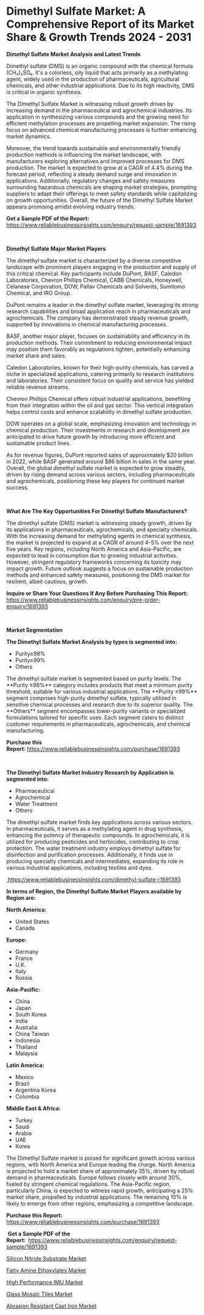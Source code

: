 <p><h1>Dimethyl Sulfate Market: A Comprehensive Report of its Market Share & Growth Trends 2024 - 2031</h1></p><p><strong>Dimethyl Sulfate Market Analysis and Latest Trends</strong></p>
<p><p>Dimethyl sulfate (DMS) is an organic compound with the chemical formula (CH₃)₂SO₄. It's a colorless, oily liquid that acts primarily as a methylating agent, widely used in the production of pharmaceuticals, agricultural chemicals, and other industrial applications. Due to its high reactivity, DMS is critical in organic synthesis.</p><p>The Dimethyl Sulfate Market is witnessing robust growth driven by increasing demand in the pharmaceutical and agrochemical industries. Its application in synthesizing various compounds and the growing need for efficient methylation processes are propelling market expansion. The rising focus on advanced chemical manufacturing processes is further enhancing market dynamics.</p><p>Moreover, the trend towards sustainable and environmentally friendly production methods is influencing the market landscape, with manufacturers exploring alternatives and improved processes for DMS production. The market is expected to grow at a CAGR of 4.4% during the forecast period, reflecting a steady demand surge and innovation in applications. Additionally, regulatory changes and safety measures surrounding hazardous chemicals are shaping market strategies, prompting suppliers to adapt their offerings to meet safety standards while capitalizing on growth opportunities. Overall, the future of the Dimethyl Sulfate Market appears promising amidst evolving industry trends.</p></p>
<p><strong>Get a Sample PDF of the Report:&nbsp;</strong> <a href="https://www.reliablebusinessinsights.com/enquiry/request-sample/1691393?utm_campaign=1498&utm_medium=2&utm_source=Github&utm_content=ia&utm_term=18102024&utm_id=dimethyl-sulfate">https://www.reliablebusinessinsights.com/enquiry/request-sample/1691393</a></p>
<p>&nbsp;</p>
<p><strong>Dimethyl Sulfate Major Market Players</strong></p>
<p><p>The dimethyl sulfate market is characterized by a diverse competitive landscape with prominent players engaging in the production and supply of this critical chemical. Key participants include DuPont, BASF, Caledon Laboratories, Chevron Phillips Chemical, CABB Chemicals, Honeywell, Celanese Corporation, DOW, Pallav Chemicals and Solvents, Sumitomo Chemical, and IRO Group. </p><p>DuPont remains a leader in the dimethyl sulfate market, leveraging its strong research capabilities and broad application reach in pharmaceuticals and agrochemicals. The company has demonstrated steady revenue growth, supported by innovations in chemical manufacturing processes. </p><p>BASF, another major player, focuses on sustainability and efficiency in its production methods. Their commitment to reducing environmental impact may position them favorably as regulations tighten, potentially enhancing market share and sales.</p><p>Caledon Laboratories, known for their high-purity chemicals, has carved a niche in specialized applications, catering primarily to research institutions and laboratories. Their consistent focus on quality and service has yielded reliable revenue streams.</p><p>Chevron Phillips Chemical offers robust industrial applications, benefiting from their integration within the oil and gas sector. This vertical integration helps control costs and enhance scalability in dimethyl sulfate production.</p><p>DOW operates on a global scale, emphasizing innovation and technology in chemical production. Their investments in research and development are anticipated to drive future growth by introducing more efficient and sustainable product lines. </p><p>As for revenue figures, DuPont reported sales of approximately $20 billion in 2022, while BASF generated around $86 billion in sales in the same year. Overall, the global dimethyl sulfate market is expected to grow steadily, driven by rising demand across various sectors, including pharmaceuticals and agrochemicals, positioning these key players for continued market success.</p></p>
<p>&nbsp;</p>
<p><strong>What Are The Key Opportunities For Dimethyl Sulfate Manufacturers?</strong></p>
<p><p>The dimethyl sulfate (DMS) market is witnessing steady growth, driven by its applications in pharmaceuticals, agrochemicals, and specialty chemicals. With the increasing demand for methylating agents in chemical synthesis, the market is projected to expand at a CAGR of around 4-5% over the next five years. Key regions, including North America and Asia-Pacific, are expected to lead in consumption due to growing industrial activities. However, stringent regulatory frameworks concerning its toxicity may impact growth. Future outlook suggests a focus on sustainable production methods and enhanced safety measures, positioning the DMS market for resilient, albeit cautious, growth.</p></p>
<p><strong>Inquire or Share Your Questions If Any Before Purchasing This Report:</strong> <a href="https://www.reliablebusinessinsights.com/enquiry/pre-order-enquiry/1691393?utm_campaign=1498&utm_medium=2&utm_source=Github&utm_content=ia&utm_term=18102024&utm_id=dimethyl-sulfate">https://www.reliablebusinessinsights.com/enquiry/pre-order-enquiry/1691393</a></p>
<p>&nbsp;</p>
<p><strong>Market Segmentation</strong></p>
<p><strong>The Dimethyl Sulfate Market Analysis by types is segmented into:</strong></p>
<p><ul><li>Purity≥98%</li><li>Purity≥99%</li><li>Others</li></ul></p>
<p><p>The dimethyl sulfate market is segmented based on purity levels. The **Purity ≥98%** category includes products that meet a minimum purity threshold, suitable for various industrial applications. The **Purity ≥99%** segment comprises high-purity dimethyl sulfate, typically utilized in sensitive chemical processes and research due to its superior quality. The **Others** segment encompasses lower-purity variants or specialized formulations tailored for specific uses. Each segment caters to distinct customer requirements in pharmaceuticals, agrochemicals, and chemical manufacturing.</p></p>
<p><strong>Purchase this Report:&nbsp;</strong><a href="https://www.reliablebusinessinsights.com/purchase/1691393?utm_campaign=1498&utm_medium=2&utm_source=Github&utm_content=ia&utm_term=18102024&utm_id=dimethyl-sulfate">https://www.reliablebusinessinsights.com/purchase/1691393</a></p>
<p>&nbsp;</p>
<p><strong>The Dimethyl Sulfate Market Industry Research by Application is segmented into:</strong></p>
<p><ul><li>Pharmaceutical</li><li>Agrochemical</li><li>Water Treatment</li><li>Others</li></ul></p>
<p><p>The dimethyl sulfate market finds key applications across various sectors. In pharmaceuticals, it serves as a methylating agent in drug synthesis, enhancing the potency of therapeutic compounds. In agrochemicals, it is utilized for producing pesticides and herbicides, contributing to crop protection. The water treatment industry employs dimethyl sulfate for disinfection and purification processes. Additionally, it finds use in producing specialty chemicals and intermediates, expanding its role in various industrial applications, including textiles and dyes.</p></p>
<p><a href="https://www.reliablebusinessinsights.com/dimethyl-sulfate-r1691393?utm_campaign=1498&utm_medium=2&utm_source=Github&utm_content=ia&utm_term=18102024&utm_id=dimethyl-sulfate">&nbsp;https://www.reliablebusinessinsights.com/dimethyl-sulfate-r1691393</a></p>
<p><strong>In terms of Region, the Dimethyl Sulfate Market Players available by Region are:</strong></p>
<p>
    <p> <strong> North America: </strong>
        <ul>
            <li>United States</li>
            <li>Canada</li>
        </ul>
        </p> 
    <p> <strong> Europe: </strong>
        <ul>
            <li>Germany</li>
            <li>France</li>
            <li>U.K.</li>
            <li>Italy</li>
            <li>Russia</li>
        </ul>
        </p> 
    <p> <strong> Asia-Pacific: </strong>
        <ul>
            <li>China</li>
            <li>Japan</li>
            <li>South Korea</li>
            <li>India</li>
            <li>Australia</li>
            <li>China Taiwan</li>
            <li>Indonesia</li>
            <li>Thailand</li>
            <li>Malaysia</li>
        </ul>
        </p> 
    <p> <strong> Latin America: </strong>
        <ul>
            <li>Mexico</li>
            <li>Brazil</li>
            <li>Argentina Korea</li>
            <li>Colombia</li>
        </ul>
        </p> 
    <p> <strong> Middle East & Africa: </strong>
        <ul>
            <li>Turkey</li>
            <li>Saudi</li>
            <li>Arabia</li>
            <li>UAE</li>
            <li>Korea</li>
        </ul>
    </p>
    </p>
<p><p>The Dimethyl Sulfate market is poised for significant growth across various regions, with North America and Europe leading the charge. North America is projected to hold a market share of approximately 35%, driven by robust demand in pharmaceuticals. Europe follows closely with around 30%, fueled by stringent chemical regulations. The Asia-Pacific region, particularly China, is expected to witness rapid growth, anticipating a 25% market share, propelled by industrial applications. The remaining 10% is likely to emerge from other regions, emphasizing a competitive landscape.</p></p>
<p><strong>Purchase this Report: </strong><a href="https://www.reliablebusinessinsights.com/purchase/1691393?utm_campaign=1498&utm_medium=2&utm_source=Github&utm_content=ia&utm_term=18102024&utm_id=dimethyl-sulfate">https://www.reliablebusinessinsights.com/purchase/1691393</a></p>
<p>&nbsp;<strong>Get a Sample PDF of the Report:&nbsp;&nbsp;</strong><a href="https://www.reliablebusinessinsights.com/enquiry/request-sample/1691393?utm_campaign=1498&utm_medium=2&utm_source=Github&utm_content=ia&utm_term=18102024&utm_id=dimethyl-sulfate">https://www.reliablebusinessinsights.com/enquiry/request-sample/1691393</a></p>
<p><strong></strong></p>
<p><p><a href="https://www.linkedin.com/pulse/silicon-nitride-substrate-market-global-trends-forecast-2024-6mtjf?utm_campaign=1498&utm_medium=2&utm_source=Github&utm_content=ia&utm_term=18102024&utm_id=dimethyl-sulfate">Silicon Nitride Substrate Market</a></p><p><a href="https://www.linkedin.com/pulse/fatty-amine-ethoxylates-market-trends-growth-outlook-2024--bjslf?utm_campaign=1498&utm_medium=2&utm_source=Github&utm_content=ia&utm_term=18102024&utm_id=dimethyl-sulfate">Fatty Amine Ethoxylates Market</a></p><p><a href="https://www.linkedin.com/pulse/unlocking-growth-potential-strategic-analysis-high-performance-fgwjf?utm_campaign=1498&utm_medium=2&utm_source=Github&utm_content=ia&utm_term=18102024&utm_id=dimethyl-sulfate">High Performance IMU Market</a></p><p><a href="https://www.linkedin.com/pulse/global-glass-mosaic-tiles-market-opportunities-challenges2024-gzsuf?utm_campaign=1498&utm_medium=2&utm_source=Github&utm_content=ia&utm_term=18102024&utm_id=dimethyl-sulfate">Glass Mosaic Tiles Market</a></p><p><a href="https://www.linkedin.com/pulse/abrasion-resistant-cast-iron-market-overview-regional-outlook-jrwmf?utm_campaign=1498&utm_medium=2&utm_source=Github&utm_content=ia&utm_term=18102024&utm_id=dimethyl-sulfate">Abrasion Resistant Cast Iron Market</a></p></p>